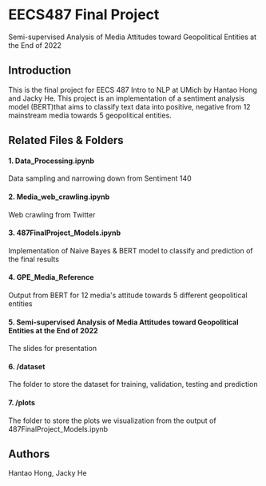 # EECS487 Final Project
Semi-supervised Analysis of Media Attitudes toward Geopolitical Entities at the End of 2022

## Introduction
This is the final project for EECS 487 Intro to NLP at UMich by Hantao Hong and Jacky He. This project is an implementation of a sentiment analysis model (BERT)that aims to classify text data into positive, negative from 12 mainstream media towards 5 geopolitical entities. 

## Related Files & Folders
#### 1. Data_Processing.ipynb
Data sampling and narrowing down from Sentiment 140
#### 2. Media_web_crawling.ipynb
Web crawling from Twitter
#### 3. 487FinalProject_Models.ipynb
Implementation of Naive Bayes & BERT model to classify and prediction of the final results

#### 4. GPE_Media_Reference
Output from BERT for 12 media's attitude towards 5 different geopolitical entities
#### 5. Semi-supervised Analysis of Media Attitudes toward Geopolitical Entities at the End of 2022
The slides for presentation
#### 6. /dataset
The folder to store the dataset for training, validation, testing and prediction
#### 7. /plots
The folder to store the plots we visualization from the output of 487FinalProject_Models.ipynb

## Authors
Hantao Hong, Jacky He
